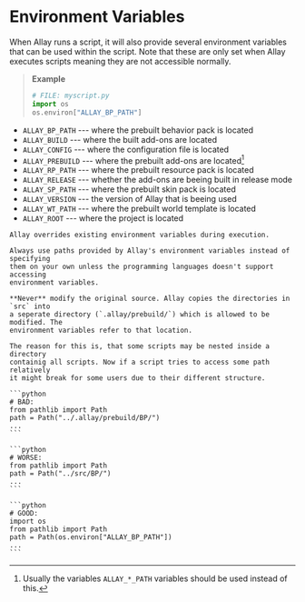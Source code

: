 # Environment Variables

When Allay runs a script, it will also provide several environment variables that
can be used within the script. Note that these are only set when Allay executes
scripts meaning they are not accessible normally.

> **Example**
>
> ```python
> # FILE: myscript.py
> import os
> os.environ["ALLAY_BP_PATH"]
> ```

- `ALLAY_BP_PATH` --- where the prebuilt behavior pack is located
- `ALLAY_BUILD` --- where the built add-ons are located
- `ALLAY_CONFIG` --- where the configuration file is located
- `ALLAY_PREBUILD` --- where the prebuilt add-ons are located[^1]
- `ALLAY_RP_PATH` --- where the prebuilt resource pack is located
- `ALLAY_RELEASE` --- whether the add-ons are beeing built in release mode
- `ALLAY_SP_PATH` --- where the prebuilt skin pack is located
- `ALLAY_VERSION` --- the version of Allay that is beeing used
- `ALLAY_WT_PATH` --- where the prebuilt world template is located
- `ALLAY_ROOT` --- where the project is located


```admonish attention
Allay overrides existing environment variables during execution.
```

~~~admonish attention
Always use paths provided by Allay's environment variables instead of specifying
them on your own unless the programming languages doesn't support accessing
environment variables.

**Never** modify the original source. Allay copies the directories in `src` into
a seperate directory (`.allay/prebuild/`) which is allowed to be modified. The
environment variables refer to that location.

The reason for this is, that some scripts may be nested inside a directory
containig all scripts. Now if a script tries to access some path relatively
it might break for some users due to their different structure.

```python
# BAD:
from pathlib import Path
path = Path("../.allay/prebuild/BP/")
...
```

```python
# WORSE:
from pathlib import Path
path = Path("../src/BP/")
...
```

```python
# GOOD:
import os
from pathlib import Path
path = Path(os.environ["ALLAY_BP_PATH"])
...
```
~~~

[^1]: Usually the variables `ALLAY_*_PATH` variables should be used instead
      of this.
